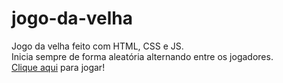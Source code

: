 # jogo-da-velha
Jogo da velha feito com HTML, CSS e JS.<br/>
Inicia sempre de forma aleatória alternando entre os jogadores.<br/>
<a href="https://ladsonmario.github.io/jogo-da-velha/">Clique aqui</a> para jogar!
